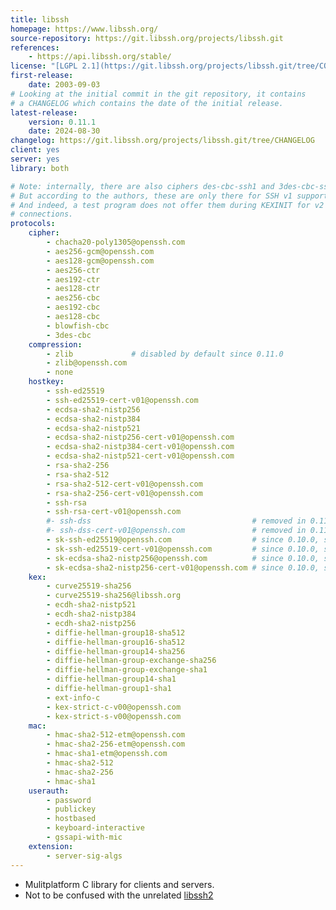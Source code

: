 ```yaml
---
title: libssh
homepage: https://www.libssh.org/
source-repository: https://git.libssh.org/projects/libssh.git
references:
    - https://api.libssh.org/stable/
license: "[LGPL 2.1](https://git.libssh.org/projects/libssh.git/tree/COPYING)"
first-release:
    date: 2003-09-03
# Looking at the initial commit in the git repository, it contains
# a CHANGELOG which contains the date of the initial release.
latest-release:
    version: 0.11.1
    date: 2024-08-30
changelog: https://git.libssh.org/projects/libssh.git/tree/CHANGELOG
client: yes
server: yes
library: both

# Note: internally, there are also ciphers des-cbc-ssh1 and 3des-cbc-ssh1.
# But according to the authors, these are only there for SSH v1 support.
# And indeed, a test program does not offer them during KEXINIT for v2
# connections.
protocols:
    cipher:
        - chacha20-poly1305@openssh.com
        - aes256-gcm@openssh.com
        - aes128-gcm@openssh.com
        - aes256-ctr
        - aes192-ctr
        - aes128-ctr
        - aes256-cbc
        - aes192-cbc
        - aes128-cbc
        - blowfish-cbc
        - 3des-cbc
    compression:
        - zlib             # disabled by default since 0.11.0
        - zlib@openssh.com
        - none
    hostkey:
        - ssh-ed25519
        - ssh-ed25519-cert-v01@openssh.com
        - ecdsa-sha2-nistp256
        - ecdsa-sha2-nistp384
        - ecdsa-sha2-nistp521
        - ecdsa-sha2-nistp256-cert-v01@openssh.com
        - ecdsa-sha2-nistp384-cert-v01@openssh.com
        - ecdsa-sha2-nistp521-cert-v01@openssh.com
        - rsa-sha2-256
        - rsa-sha2-512
        - rsa-sha2-512-cert-v01@openssh.com
        - rsa-sha2-256-cert-v01@openssh.com
        - ssh-rsa
        - ssh-rsa-cert-v01@openssh.com
        #- ssh-dss                                    # removed in 0.11.0
        #- ssh-dss-cert-v01@openssh.com               # removed in 0.11.0
        - sk-ssh-ed25519@openssh.com                  # since 0.10.0, server side only
        - sk-ssh-ed25519-cert-v01@openssh.com         # since 0.10.0, server side only
        - sk-ecdsa-sha2-nistp256@openssh.com          # since 0.10.0, server side only
        - sk-ecdsa-sha2-nistp256-cert-v01@openssh.com # since 0.10.0, server side only
    kex:
        - curve25519-sha256
        - curve25519-sha256@libssh.org
        - ecdh-sha2-nistp521
        - ecdh-sha2-nistp384
        - ecdh-sha2-nistp256
        - diffie-hellman-group18-sha512
        - diffie-hellman-group16-sha512
        - diffie-hellman-group14-sha256
        - diffie-hellman-group-exchange-sha256
        - diffie-hellman-group-exchange-sha1
        - diffie-hellman-group14-sha1
        - diffie-hellman-group1-sha1
        - ext-info-c
        - kex-strict-c-v00@openssh.com
        - kex-strict-s-v00@openssh.com
    mac:
        - hmac-sha2-512-etm@openssh.com
        - hmac-sha2-256-etm@openssh.com
        - hmac-sha1-etm@openssh.com
        - hmac-sha2-512
        - hmac-sha2-256
        - hmac-sha1
    userauth:
        - password
        - publickey
        - hostbased
        - keyboard-interactive
        - gssapi-with-mic
    extension:
        - server-sig-algs
---
```

* Mulitplatform C library for clients and servers.
* Not to be confused with the unrelated [libssh2](/impls/libssh2.html)

